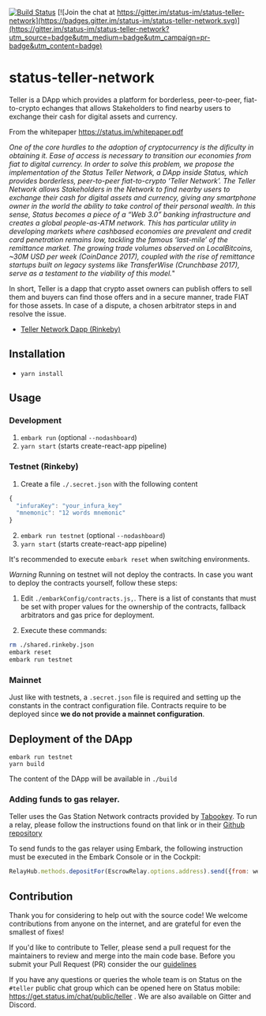[![Build Status](https://travis-ci.org/status-im/status-teller-network.svg?branch=master)](https://travis-ci.org/status-im/status-teller-network) [![Join the chat at https://gitter.im/status-im/status-teller-network](https://badges.gitter.im/status-im/status-teller-network.svg)](https://gitter.im/status-im/status-teller-network?utm_source=badge&utm_medium=badge&utm_campaign=pr-badge&utm_content=badge)

# status-teller-network

Teller is a DApp which provides a platform for borderless, peer-to-peer, fiat-to-crypto echanges that allows Stakeholders to find nearby users to exchange their cash for digital assets and currency.

From the whitepaper https://status.im/whitepaper.pdf

*One of the core hurdles to the adoption of cryptocurrency is the dificulty in obtaining it. Ease of access is necessary to transition our economies from fiat to digital currency.
In order to solve this problem, we propose the implementation of the Status Teller Network, a
DApp inside Status, which provides borderless, peer-to-peer fiat-to-crypto ‘Teller Network’.
The Teller Network allows Stakeholders in the Network to find nearby users to exchange their
cash for digital assets and currency, giving any smartphone owner in the world the ability to
take control of their personal wealth.
In this sense, Status becomes a piece of a “Web 3.0” banking infrastructure and creates a
global people-as-ATM network. This has particular utility in developing markets where cashbased economies are prevalent and credit card penetration remains low, tackling the famous
‘last-mile’ of the remittance market.
The growing trade volumes observed on LocalBitcoins, ~30M USD per week
(CoinDance 2017), coupled with the rise of remittance startups built on legacy systems like
TransferWise (Crunchbase 2017), serve as a testament to the viability of this model.*"


In short, Teller is a dapp that crypto asset owners can publish offers to sell them and buyers can find those offers and in a secure manner, trade FIAT for those assets. In case of a dispute, a chosen arbitrator steps in and resolve the issue.

* [Teller Network Dapp (Rinkeby)](https://status-im.github.io/status-teller-network/build/)

## Installation

- `yarn install`

## Usage

### Development
1. `embark run` (optional `--nodashboard`)
2. `yarn start` (starts create-react-app pipeline)

### Testnet (Rinkeby)

1. Create a file `./.secret.json` with the following content
```js
{
  "infuraKey": "your_infura_key"
  "mnemonic": "12 words mnemonic"
}
```
2. `embark run testnet` (optional `--nodashboard`)
3. `yarn start` (starts create-react-app pipeline)

It's recommended to execute `embark reset` when switching environments.

*Warning*
Running on testnet will not deploy the contracts. In case you want to deploy the contracts yourself, follow these steps:

1. Edit `./embarkConfig/contracts.js,`. There is a list of constants that must be set with proper values for the ownership of the contracts, fallback arbitrators and gas price for deployment.

2. Execute these commands:
```bash
rm ./shared.rinkeby.json
embark reset
embark run testnet
```

### Mainnet
Just like with testnets, a `.secret.json` file is required and setting up the constants in the contract configuration file. Contracts require to be deployed since **we do not provide a mainnet configuration**. 


## Deployment of the DApp
```
embark run testnet
yarn build
```

The content of the DApp will be available in `./build`


### Adding funds to gas relayer.
Teller uses the Gas Station Network contracts provided by [Tabookey](https://www.npmjs.com/package/tabookey-gasless). To run a relay, please follow the instructions found on that link or in their [Github repository](https://github.com/opengsn/gsn#readme)

To send funds to the gas relayer using Embark, the following instruction must be executed in the Embark Console or in the Cockpit:
```js
RelayHub.methods.depositFor(EscrowRelay.options.address).send({from: web3.eth.defaultAccount, value: web3.utils.toWei("0.1", "ether")});
```

## Contribution
Thank you for considering to help out with the source code! We welcome contributions from anyone on the internet, and are grateful for even the smallest of fixes!

If you'd like to contribute to Teller, please send a pull request for the maintainers to review and merge into the main code base. Before you submit your Pull Request (PR) consider the our [guidelines](https://github.com/status-im/status-teller-network/blob/master/CONTRIBUTING.md)

If you have any questions or queries the whole team is on Status on the `#teller` public chat group which can be opened here on Status mobile: https://get.status.im/chat/public/teller . We are also available on Gitter and Discord.
